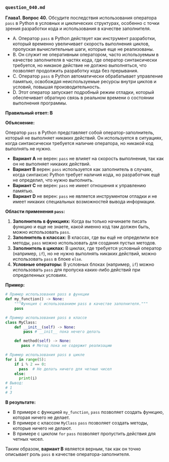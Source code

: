 ### `question_040.md`

**Глава1. Вопрос 40.** Обсудите последствия использования оператора `pass` в Python в условных и циклических структурах, особенно с точки зрения разработки кода и использования в качестве заполнителя.

- A.  Оператор `pass` в Python действует как инструмент разработки, который временно увеличивает скорость выполнения циклов, пропуская вычислительные шаги, которые еще не реализованы.
- B.  Он служит не оперативным оператором, часто используемым в качестве заполнителя в частях кода, где оператор синтаксически требуется, но никакое действие не должно выполняться, что позволяет продолжить разработку кода без прерывания.
- C.  Оператор `pass` в Python автоматически обрабатывает управление памятью, освобождая неиспользуемые ресурсы внутри циклов и условий, повышая производительность.
- D.  Этот оператор запускает подробный режим отладки, который обеспечивает обратную связь в реальном времени о состоянии выполнения программы.

**Правильный ответ: B**

**Объяснение:**

Оператор `pass` в Python представляет собой оператор-заполнитель, который не выполняет никаких действий. Он используется в ситуациях, когда синтаксически требуется наличие оператора, но никакой код выполнять не нужно.

*   **Вариант A** не верен: `pass` не влияет на скорость выполнения, так как он не выполняет никаких действий.
*   **Вариант B** верен: `pass` используется как заполнитель в случаях, когда синтаксис Python требует наличия кода, но разработчик ещё не определил, что нужно выполнить.
*   **Вариант C** не верен: `pass` не имеет отношения к управлению памятью.
*   **Вариант D** не верен: `pass` не является инструментом отладки и не имеет никаких специальных возможностей вывода информации.

**Области применения `pass`:**

1.  **Заполнитель в функциях:** Когда вы только начинаете писать функцию и еще не знаете, какой именно код там должен быть, можно использовать `pass`.
2.  **Заполнитель в классах:** В классах, где вы ещё не определили все методы, `pass` можно использовать для создания пустых методов.
3.  **Заполнитель в циклах:** В циклах, где требуется условный оператор (например, `if`), но не нужно выполнять никаких действий, можно использовать `pass` в блоке `else`.
4.  **Условные операторы:** В условных блоках (например, `if`) можно использовать `pass` для пропуска каких-либо действий при определенных условиях.

**Пример:**

```python
# Пример использования pass в функции
def my_function() -> None:
    """Функция с использованием pass в качестве заполнителя."""
    pass

# Пример использования pass в классе
class MyClass:
    def __init__(self) -> None:
        pass # __init__ пока нечего делать

    def method(self) -> None:
       pass # Метод пока не содержит реализацию

# Пример использования pass в цикле
for i in range(5):
    if i % 2 == 0:
      pass  # Не делать ничего для четных чисел
    else:
      print(i)
# Вывод:
# 1
# 3
```
**В результате:**
* В примере с функцией `my_function`,  `pass` позволяет создать функцию, которая ничего не делает.
* В примере с классом `MyClass` `pass` позволяет создать методы, которые ничего не делают.
* В примере с циклом `for` `pass` позволяет пропустить действия для четных чисел.

Таким образом, **вариант B** является верным, так как он точно описывает роль `pass` в качестве оператора-заполнителя.
